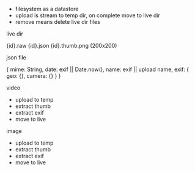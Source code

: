 * filesystem as a datastore
* upload is stream to temp dir, on complete move to live dir
* remove means delete live dir files

live dir

{id}.raw
{id}.json
{id}.thumb.png (200x200)

json file

{
  mime: String,
  date: exif || Date.now(),
  name: exif || upload name,
  exif: {
    geo: {},
    camera: {}
  }
}

video

* upload to temp
* extract thumb
* extract exif
* move to live

image

* upload to temp
* extract thumb
* extract exif
* move to live
